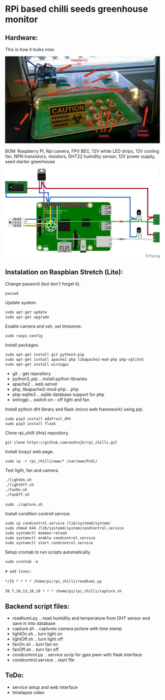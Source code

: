 RPi based chilli seeds greenhouse monitor
=========================================

## Hardware:

This is how it looks now:

![Snapshot](doc/snapshot_description.jpg)

BOM: Raspberry PI, Rpi camera, FPV BEC, 12V white LED strips, 12V cooling fan, NPN transistors, resistors, DHT22 humidity sensor, 12V power supply, seed starter greenhouse 

![Fritzing schematic - colorfull and useless](doc/schema.png)

## Instalation on Raspbian Stretch (Lite):

Change pasword (but don't forget it).

	passwd

Update system.

	sudo apt-get update
	sudo apt-get upgrade

Enable camera and ssh, set timezone.

	sudo raspi-config

Install packages.

	sudo apt-get install git python3-pip
	sudo apt-get isntall apache2 php libapache2-mod-php php-sqlite3
	sudo apt-get install wiringpi

- git .. get repository
- python3_pip .. install python libraries
- apache2 .. web server
- php, libapache2-mod-php .. php
- php-sqlite3 .. sqlite database support for php
- wiringpi .. switch on - off light and fan

Install python dht library and flask (micro web framework) using pip.

	sudo pip3 install adafruit_dht
	sudo pip3 install flask
	
Clone rpi_chilli (this) repository.

	git clone https://github.com/ondrejh/rpi_chilli.git

Install (copy) web page.

	sudo cp -r rpi_chilli/www/* /var/www/html/

Test light, fan and camera.

	./lightOn.sh
	./lightOff.sh
	./fanOn.sh
	./fanOff.sh

	sudo ./capture.sh

Install condition controll service.

	sudo cp condcontrol.service /lib/systemd/system/
	sudo chmod 644 /lib/systemd/system/condcontrol.service
	sudo systemctl daemon-reload
	sudo systemctl enable condcontrol.service
	sudo systemctl start condcontrol.service

Setup crontab to run scripts automatically.

	sudo crontab -e
	
	# add lines:

	*/15 * * * * /home/pi/rpi_chilli/readhumi.py
	
	30 7,10,13,16,19 * * * /home/pi/rpi_chilli/capture.sh

## Backend script files:

- readhumi.py .. read humidity and temperature from DHT sensor and save in into database
- capture.sh  .. captures camera picture with time stamp
- lightOn.sh  .. turn light on
- lightOff.sh .. turn light off
- fanOn.sh    .. turn fan on
- fanOff.sh   .. turn fan off
- condcontrol.py .. service scrip for gpio pwm with flask interface
- condcontrol.service .. start file

## ToDo:

- service setup and web interface
- timelapse video
